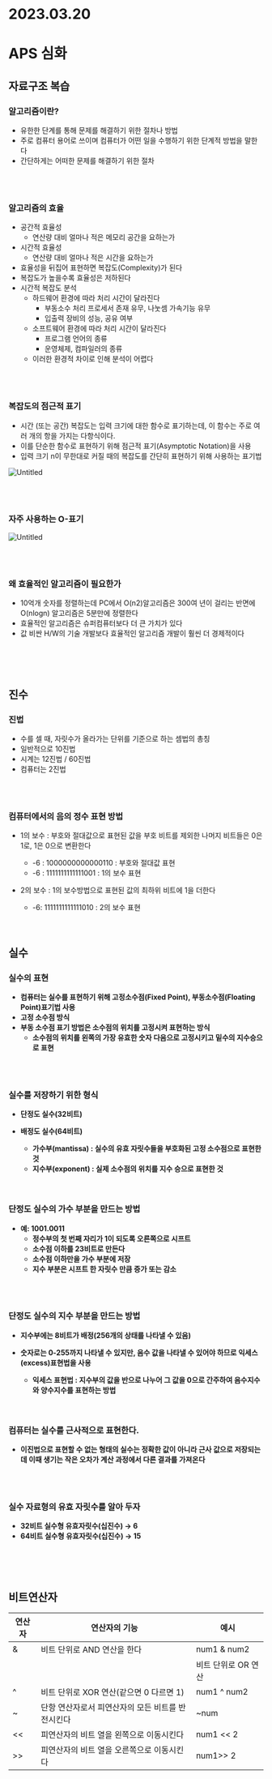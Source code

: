 # 2023.03.20

# APS 심화

## 자료구조 복습

### 알고리즘이란?

- 유한한 단계를 통해 문제를 해결하기 위한 절차나 방법
- 주로 컴퓨터 용어로 쓰이며 컴퓨터가 어떤 일을 수행하기 위한 단계적 방법을 말한다
- 간단하게는 어떠한 문제를 해결하기 위한 절차

<br>

<br>

### 알고리즘의 효율

- 공간적 효율성
    - 연산량 대비 얼마나 적은 메모리 공간을 요하는가
- 시간적 효율성
    - 연산량 대비 얼마나 적은 시간을 요하는가
- 효율성을 뒤집어 표현하면 복잡도(Complexity)가 된다
- 복잡도가 높을수록 효율성은 저하된다
- 시간적 복잡도 분석
    - 하드웨어 환경에 따라 처리 시간이 달라진다
        - 부동소수 처리 프로세서 존재 유무, 나눗셈 가속기능 유무
        - 입출력 장비의  성능, 공유 여부
    - 소프트웨어 환경에 따라 처리 시간이 달라진다
        - 프로그램 언어의 종류
        - 운영체제, 컴파일러의 종류
    - 이러한 환경적 차이로 인해 분석이 어렵다

<br>

<br>

### 복잡도의 점근적 표기

- 시간 (또는 공간) 복잡도는 입력 크기에 대한 함수로 표기하는데, 이 함수는 주로 여러 개의 항을 가지는 다항식이다.
- 이를 단순한 함수로 표현하기 위해 점근적 표기(Asymptotic Notation)을 사용
- 입력 크기 n이 무한대로 커질 때의 복잡도를 간단히 표현하기 위해 사용하는 표기법

![Untitled](./20230320_APS_start_data/Untitled.png)

<br>

<br>

### 자주 사용하는 O-표기

![Untitled](./20230320_APS_start_data/Untitled%201.png)

<br>

<br>

### 왜 효율적인 알고리즘이 필요한가

- 10억개 숫자를 정렬하는데 PC에서 O(n2)알고리즘은 300여 년이 걸리는 반면에 O(nlogn) 알고리즘은 5분만에 정렬한다
- 효율적인 알고리즘은 슈퍼컴퓨터보다 더 큰 가치가 있다
- 값 비싼 H/W의 기술 개발보다 효율적인 알고리즘 개발이 훨씬 더 경제적이다

<br>

<br>

<br>

## 진수

### 진법

- 수를 셀 때, 자릿수가 올라가는 단위를 기준으로 하는 셈법의 총칭
- 일반적으로 10진법
- 시계는 12진법 / 60진법
- 컴퓨터는 2진법

<br>

<br>

### 컴퓨터에서의 음의 정수 표현 방법

- 1의 보수 : 부호와 절대값으로 표현된 값을 부호 비트를 제외한 나머지 비트들은 0은 1로, 1은 0으로 변환한다
    - -6 : 1000000000000110 : 부호와 절대값 표현
    - -6 : 1111111111111001 : 1의 보수 표현
- 2의 보수 : 1의 보수방법으로 표현된 값의 최하위 비트에 1을 더한다
    - -6: 1111111111111010 : 2의 보수 표현
    
    <br>
    
    <br>
    
    <b>
    

## 실수

### 실수의 표현

- 컴퓨터는 실수를 표현하기 위해 고정소수점(Fixed Point), 부동소수점(Floating Point)표기법 사용
- 고정 소수점 방식
- 부동 소수점 표기 방법은 소수점의 위치를 고정시켜 표현하는 방식
    - 소수점의 위치를 왼쪽의 가장 유효한 숫자 다음으로 고정시키고 밑수의 지수승으로 표현

<br>

<br>

### 실수를 저장하기 위한 형식

- 단정도 실수(32비트)
- 배정도 실수(64비트)
    - 가수부(mantissa) : 실수의 유효 자릿수들을 부호화된 고정 소수점으로 표현한 것
    - 지수부(exponent) : 실제 소수점의 위치를 지수 승으로 표현한 것
    
    <br>
    
    <br>
    

### 단정도 실수의 가수 부분을 만드는 방법

- 예: 1001.0011
    - 정수부의 첫 번째 자리가 1이 되도록 오른쪽으로 시프트
    - 소수점 이하를 23비트로 만든다
    - 소수점 이하만을 가수 부분에 저장
    - 지수 부분은 시프트 한 자릿수 만큼 증가 또는 감소

<br>

<br>

### 단정도 실수의 지수 부분을 만드는 방법

- 지수부에는 8비트가 배정(256개의 상태를 나타낼 수 있음)
- 숫자로는 0-255까지 나타낼 수 있지만, 음수 값을 나타낼 수 있어야 하므로 익세스(excess)표현법을 사용
    - 익세스 표현법 : 지수부의 값을 반으로 나누어 그 값을 0으로 간주하여 음수지수와 양수지수를 표현하는 방법
    
    <br>
    
    <br>
    

### 컴퓨터는 실수를 근사적으로 표현한다.

- 이진법으로 표현할 수 없는 형태의 실수는 정확한 값이 아니라 근사 값으로 저장되는데 이때 생기는 작은 오차가 계산 과정에서 다른 결과를 가져온다

<br>

<br>

### 실수 자료형의 유효 자릿수를 알아 두자

- 32비트 실수형 유효자릿수(십진수) → 6
- 64비트 실수형 유효자릿수(십진수) → 15

<br>

<br>

<br>

## 비트연산자

| 연산자 | 연산자의 기능 | 예시 |
| --- | --- | --- |
| & | 비트 단위로 AND 연산을 한다 | num1 & num2 |
| | | 비트 단위로 OR 연산 | num1 | num2 |
| ^ | 비트 단위로 XOR 연산(같으면 0 다르면 1) | num1 ^ num2 |
| ~ | 단항 연산자로서 피연산자의 모든 비트를 반전시킨다 | ~num |
| << | 피연산자의 비트 열을 왼쪽으로 이동시킨다 | num1 << 2 |
| >> | 피연산자의 비트 열을 오른쪽으로 이동시킨다 | num1>> 2 |
